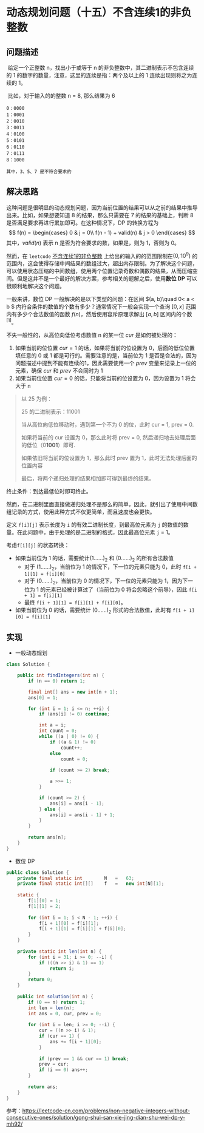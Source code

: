 # 动态规划问题（十五）不含连续1的非负整数

## 问题描述

​	给定一个正整数 n，找出小于或等于 n 的非负整数中，其二进制表示不包含连续的 1 的数字的数量，注意，这里的连续是指：两个及以上的 1 连续出现则称之为连续的 1。

​	比如，对于输入的的整数 n = 8, 那么结果为 6

```text
0：0000
1：0001
2：0010
3：0011
4：0100
5：0101
6：0110
7：0111
8：1000

其中，3、5、7 是不符合要求的
```

## 解决思路

这种问题是很明显的动态规划问题，因为当前位置的结果可以从之前的结果中推导出来。比如，如果想要知道 8 的结果，那么只需要在 7 的结果的基础上，判断 8 是否满足要求再进行累加即可。在这种情况下，DP 的转换方程为 
$$
f(n) = \begin{cases} 
0 & j = 0\\
f(n - 1) + valid(n) & j > 0
\end{cases}
$$
其中，$valid(n)$ 表示 n 是否为符合要求的数，如果是，则为 1，否则为 0。



然而，在 `leetcode` <a href="https://leetcode-cn.com/problems/non-negative-integers-without-consecutive-ones">不含连续1的非负整数</a> 上给出的输入的的范围限制在$(0, 10^9)$ 的范围内，这会使得存储中间结果的数组过大，超出内存限制。为了解决这个问题，可以使用状态压缩的中间数组，使用两个位置记录奇数和偶数的结果，从而压缩空间。但是这并不是一个最好的解决方案，参考相关的题解之后，使用**数位 DP** 可以很顺利地解决这个问题。

一般来讲，数位 DP 一般解决的是以下类型的问题：在区间  $(a, b)\quad 0< a < b $  内符合条件的数值的个数有多少？通常情况下一般会实现一个查询 $[0, x]$ 范围内有多少个合法数值的函数 $f(n)$，然后使用容斥原理求解出 $[a, b]$ 区间内的个数<sup>[1]</sup>。

不失一般性的，从高位向低位考虑数值 n 的某一位 $cur$ 是如何被处理的：

1. 如果当前的位位置 $cur=1$  的话，如果将当前的位设置为 0，后面的低位位置填任意的 0 或 1 都是可行的。需要注意的是，当前位为 1 是否是合法的，因为问题描述中提到不能有连续的1，因此需要使用一个 $prev$ 变量来记录上一位的元素，确保 $cur$ 和 $prev$ 不会同时为 1
2. 如果当前位位置 $cur = 0$ 的话，只能将当前的位设置为 0，因为设置为 1 将会大于 n

> 以 25 为例：
>
> 25 的二进制表示：11001
>
> 当从高位向低位移动时，遇到第一个不为 0 的位，此时 cur = 1, prev = 0.
>
> 如果将当前的 cur 设置为 0，那么此时将 prev = 0, 然后递归地去处理后面的低位（0**1001**）即可.
>
> 如果依旧将当前的位设置为 1，那么此时 prev 置为 1，此时无法处理后面的位置内容
>
> 
>
> 最后，将两个递归处理的结果相加即可得到最终的结果。

终止条件：到达最低位时即可终止。



然而，在二进制里面直接做递归处理不是那么的简单，因此，就引出了使用中间数组记录的方式，使用此种方式不仅更简单，而且速度也会更快。

定义 `f[i][j]` 表示长度为 `i` 的有效二进制长度，到最高位元素为 `j` 的数值的数量。在此问题中，由于处理的是二进制的格式，因此最高位元素 `j` = 1。

考虑`f[i][j]` 的状态转换：

- 如果当前位为 1 的话，需要统计$(1……)_2$ 和 $(0……)_2$ 的所有合法数值
  - 对于 $(1……)_2$，当前位为 1 的情况下，下一位的元素只能为 0，此时 `f[i + 1][1] = f[i][0]`
  - 对于 $(0……)_2$，当前位为 0 的情况下，下一位的元素只能为 1，因为下一位为 1 的元素已经被计算过了（当前位为 0 将会忽略这个前导），因此 `f[i + 1] = f[i][1]`
  - 最终 `f[i + 1][1] = f[i][1] + f[i][0]`。
- 如果当前位为 0 的话，需要统计 $(0……)_2$  形式的合法数值，此时有 `f[i + 1][0] = f[i][1]` 

## 实现

- 一般动态规划

```java
class Solution {

    public int findIntegers(int n) {
        if (n == 0) return 1;

        final int[] ans = new int[n + 1];
        ans[0] = 1;

        for (int i = 1; i <= n; ++i) {
            if (ans[i] != 0) continue;

            int a = i;
            int count = 0;
            while ((a | 0) != 0) {
                if ((a & 1) != 0)
                    count++;
                else 
                    count = 0;
                
                if (count >= 2) break;

                a >>= 1;
            }

            if (count >= 2) {
                ans[i] = ans[i - 1];
            } else {
                ans[i] = ans[i - 1] + 1;
            }
        }
        
        return ans[n];
    }
}
```



- 数位 DP

```java
public class Solution {
    private final static int 		N 	= 	63;
    private final static int[][] 	f 	= 	new int[N][1];
    
    static {
        f[1][0] = 1;
        f[1][1] = 2;
        
        for (int i = 1; i < N - 1; ++i) {
            f[i + 1][0] = f[i][1];
            f[i + 1][1] = f[i][1] + f[i][0];
        }
    }
    
    private static int len(int n) {
        for (int i = 31; i >= 0; --i) {
            if (((n >> i) & 1) == 1) 
                return i;
        }
        return 0;
    }
    
    public int solution(int n) {
        if (0 == n) return 1;
        int len = len(n);
        int ans = 0, cur, prev = 0;
        
        for (int i = len; i >= 0; --i) {
            cur = ((n >> i) & 1);
            if (cur == 1) {
                ans += f[i + 1][0];
            }
            
            if (prev == 1 && cur == 1) break;
            prev = cur;
            if (i == 0) ans++;
        }
        
        return ans;
    }
}
```



参考：https://leetcode-cn.com/problems/non-negative-integers-without-consecutive-ones/solution/gong-shui-san-xie-jing-dian-shu-wei-dp-y-mh92/